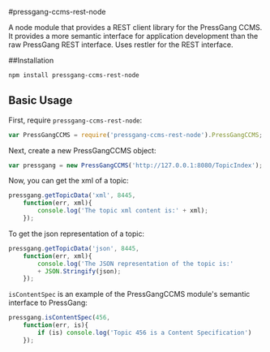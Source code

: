 #pressgang-ccms-rest-node

A node module that provides a REST client library for the PressGang CCMS. It provides a more semantic interface for application development than the raw PressGang REST interface. Uses restler for the REST interface.

##Installation

```bash
npm install pressgang-ccms-rest-node
```
## Basic Usage

First, require `pressgang-ccms-rest-node`:

```js
var PressGangCCMS = require('pressgang-ccms-rest-node').PressGangCCMS;
```
Next, create a new PressGangCCMS object:

```js
var pressgang = new PressGangCCMS('http://127.0.0.1:8080/TopicIndex');
```

Now, you can get the xml of a topic:

```js
pressgang.getTopicData('xml', 8445, 
	function(err, xml){
		console.log('The topic xml content is:' + xml);
	});
```

To get the json representation of a topic:

```js
pressgang.getTopicData('json', 8445, 
	function(err, xml){
		console.log('The JSON representation of the topic is:' 
		+ JSON.Stringify(json);
	});
```

`isContentSpec` is an example of the PressGangCCMS module's semantic interface to PressGang:

```js
pressgang.isContentSpec(456, 
	function(err, is){
		if (is) console.log('Topic 456 is a Content Specification')
	});
```

